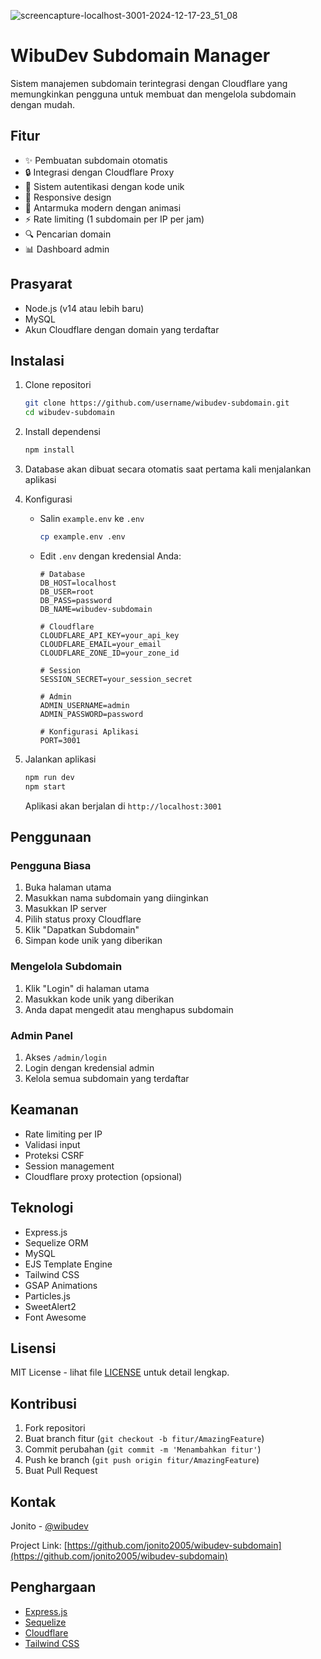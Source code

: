 ![screencapture-localhost-3001-2024-12-17-23_51_08](https://github.com/user-attachments/assets/3a375d05-4d6c-4c96-8720-50c2e5781456)

# WibuDev Subdomain Manager

Sistem manajemen subdomain terintegrasi dengan Cloudflare yang memungkinkan pengguna untuk membuat dan mengelola subdomain dengan mudah.

## Fitur

- ✨ Pembuatan subdomain otomatis
- 🔒 Integrasi dengan Cloudflare Proxy
- 👥 Sistem autentikasi dengan kode unik
- 📱 Responsive design
- 🎨 Antarmuka modern dengan animasi
- ⚡ Rate limiting (1 subdomain per IP per jam)
- 🔍 Pencarian domain
- 📊 Dashboard admin

## Prasyarat

- Node.js (v14 atau lebih baru)
- MySQL
- Akun Cloudflare dengan domain yang terdaftar

## Instalasi

1. Clone repositori
   ```bash
   git clone https://github.com/username/wibudev-subdomain.git
   cd wibudev-subdomain
   ```

2. Install dependensi
   ```bash
   npm install
   ```

3. Database akan dibuat secara otomatis saat pertama kali menjalankan aplikasi

4. Konfigurasi
   - Salin `example.env` ke `.env`
     ```bash
     cp example.env .env
     ```

   - Edit `.env` dengan kredensial Anda:
     ```env
     # Database
     DB_HOST=localhost
     DB_USER=root
     DB_PASS=password
     DB_NAME=wibudev-subdomain

     # Cloudflare
     CLOUDFLARE_API_KEY=your_api_key
     CLOUDFLARE_EMAIL=your_email
     CLOUDFLARE_ZONE_ID=your_zone_id

     # Session
     SESSION_SECRET=your_session_secret

     # Admin
     ADMIN_USERNAME=admin
     ADMIN_PASSWORD=password

     # Konfigurasi Aplikasi
     PORT=3001
     ```

5. Jalankan aplikasi
   ```bash
   npm run dev
   npm start
   ```
   
   Aplikasi akan berjalan di `http://localhost:3001`

## Penggunaan

### Pengguna Biasa

1. Buka halaman utama
2. Masukkan nama subdomain yang diinginkan
3. Masukkan IP server
4. Pilih status proxy Cloudflare
5. Klik "Dapatkan Subdomain"
6. Simpan kode unik yang diberikan

### Mengelola Subdomain

1. Klik "Login" di halaman utama
2. Masukkan kode unik yang diberikan
3. Anda dapat mengedit atau menghapus subdomain

### Admin Panel

1. Akses `/admin/login`
2. Login dengan kredensial admin
3. Kelola semua subdomain yang terdaftar

## Keamanan

- Rate limiting per IP
- Validasi input
- Proteksi CSRF
- Session management
- Cloudflare proxy protection (opsional)

## Teknologi

- Express.js
- Sequelize ORM
- MySQL
- EJS Template Engine
- Tailwind CSS
- GSAP Animations
- Particles.js
- SweetAlert2
- Font Awesome

## Lisensi

MIT License - lihat file [LICENSE](LICENSE) untuk detail lengkap.

## Kontribusi

1. Fork repositori
2. Buat branch fitur (`git checkout -b fitur/AmazingFeature`)
3. Commit perubahan (`git commit -m 'Menambahkan fitur'`)
4. Push ke branch (`git push origin fitur/AmazingFeature`)
5. Buat Pull Request

## Kontak

Jonito - [@wibudev](https://facebook.com/jonitodesade)

Project Link: [https://github.com/jonito2005/wibudev-subdomain](https://github.com/jonito2005/wibudev-subdomain)

## Penghargaan

- [Express.js](https://expressjs.com)
- [Sequelize](https://sequelize.org)
- [Cloudflare](https://cloudflare.com)
- [Tailwind CSS](https://tailwindcss.com)

